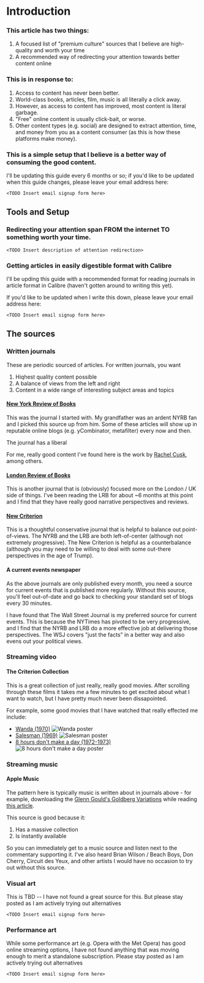 # Introduction

### This article has two things:

1. A focused list of "premium culture" sources that I believe are high-quality and worth your time
2. A recommended way of redirecting your attention towards better content online

### This is in response to: 

1. Access to content has never been better.
2. World-class books, articles, film, music is all literally a click away.
3. However, as access to content has improved, most content is literal garbage.
4. "Free" online content is usually click-bait, or worse.
5. Other content types (e.g. social) are designed to extract attention, time, and money from you as a content consumer (as this is how these platforms make money).

### This is a simple setup that I believe is a better way of consuming the good content.

I'll be updating this guide every 6 months or so; if you'd like to be updated when this guide changes, please leave your email address here:

	<TODO Insert email signup form here>

## Tools and Setup
### Redirecting your attention span FROM the internet TO something worth your time.

	<TODO Insert description of attention redirection>

### Getting articles in easily digestible format with Calibre

I'll be upding this guide with a recommended format for reading journals in article format in Calibre (haven't gotten around to writing this yet).
	
If you'd like to be updated when I write this down, please leave your email address here:

	<TODO Insert email signup form here>

## The sources

### Written journals

These are periodic sourced of articles. For written journals, you want

1. Hiqhest quality content possible
2. A balance of views from the left and right
3. Content in a wide range of interesting subject areas and topics

#### [New York Review of Books](https://www.nybooks.com/)
This was the journal I started with. My grandfather was an ardent NYRB fan and I picked this source up from him. Some of these articles will show up in reputable online blogs (e.g. yCombinator, metafilter) every now and then.

The journal has a liberal

For me, really good content I've found here is the work by [Rachel Cusk](https://en.wikipedia.org/wiki/Rachel_Cusk), among others.

#### [London Review of Books](https://www.lrb.co.uk/)
This is another journal that is (obviously) focused more on the London / UK side of things. I've been reading the LRB for about ~6 months at this point and I find that they have really good narrative perspectives and reviews.


#### [New Criterion](https://newcriterion.com/)
This is a thoughtful conservative journal that is helpful to balance out point-of-views. The NYRB and the LRB are both left-of-center (although not extremely progressive). The New Criterion is helpful as a counterbalance (although you may need to be willing to deal with some out-there perspectives in the age of Trump).


#### A current events newspaper
As the above journals are only published every month, you need a source for current events that is published more regularly. Without this source, you'll feel out-of-date and go back to checking your standard set of blogs every 30 minutes.

I have found that The Wall Street Journal is my preferred source for current events. This is because the NYTimes has pivoted to be very progressive, and I find that the NYRB and LRB do a more effective job at delivering those perspectives. The WSJ covers "just the facts" in a better way and also evens out your political views. 

### Streaming video

#### The Criterion Collection
This is a great collection of just really, really good movies. After scrolling through these films it takes me a few minutes to get excited about what I want to watch, but I have pretty much never been dissapointed.

For example, some good movies that I have watched that really effected me include:
- [Wanda (1970)](https://en.wikipedia.org/wiki/Wanda_(film))
![Wanda poster](img/wanda.jpeg)
- [Salesman (1969)](https://en.wikipedia.org/wiki/Salesman_(1969_film))
![Salesman poster](img/salesman.jpg)
- [8 hours don't make a day (1972-1973)](https://en.wikipedia.org/wiki/Eight_Hours_Don%27t_Make_a_Day)
![8 hours don't make a day poster](https://s3.amazonaws.com/criterion-production/films/ed394478f60a211193ba1dab88125197/w3TkERkEMljsbq7hxffsVze3JCQZ8K_large.jpg)

### Streaming music

#### Apple Music

The pattern here is typically music is written about in journals above - for example, downloading the [Glenn Gould's Goldberg Variations](https://music.apple.com/us/album/bach-goldberg-variations-bwv-988-the-1955-1981-recordings/594521223) while reading [this article](https://www.lrb.co.uk/the-paper/v14/n06/nicholas-spice/how-to-play-the-piano).

This source is good because it:

1. Has a massive collection
2. Is instantly available

So you can immediately get to a music source and listen next to the commentary supporting it. I've also heard Brian Wilson / Beach Boys, Don Cherry, Circuit des Yeux, and other artists I would have no occasion to try out without this source.

### Visual art
This is TBD -- I have not found a great source for this. But please stay posted as I am actively trying out alternatives

	<TODO Insert email signup form here>

### Performance art
While some performance art (e.g. Opera with the Met Opera) has good online streaming options, I have not found anything that was moving enough to merit a standalone subscription. Please stay posted as I am actively trying out alternatives

	<TODO Insert email signup form here>
